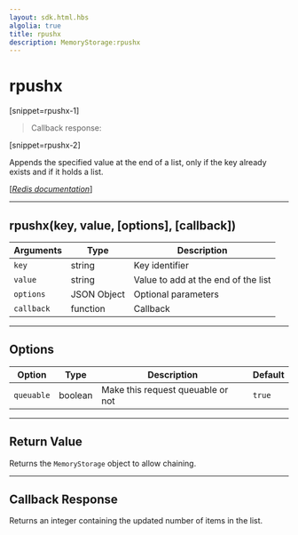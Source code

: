 ```yaml
---
layout: sdk.html.hbs
algolia: true
title: rpushx
description: MemoryStorage:rpushx
---
```

  

# rpushx

[snippet=rpushx-1]
> Callback response:

[snippet=rpushx-2]

Appends the specified value at the end of a list, only if the key already exists and if it holds a list.

[[_Redis documentation_]](https://redis.io/commands/rpushx)

---

## rpushx(key, value, [options], [callback])

| Arguments | Type | Description |
|---------------|---------|----------------------------------------|
| `key` | string | Key identifier |
| `value` | string | Value to add at the end of the list |
| `options` | JSON Object | Optional parameters |
| `callback` | function | Callback |

---

## Options

| Option | Type | Description | Default |
|---------------|---------|----------------------------------------|---------|
| `queuable` | boolean | Make this request queuable or not  | ``true`` |
---

## Return Value

Returns the `MemoryStorage` object to allow chaining.

---

## Callback Response

Returns an integer containing the updated number of items in the list.

